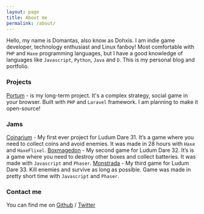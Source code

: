 ```yaml
---
layout: page
title: About me
permalink: /about/
---
```


Hello, my name is Domantas, also know as Dohxis. I am indie game developer, technology enthusiast and Linux fanboy! Most comfortable with `PHP` and `Haxe` programming languages, but
I have a good knowledge of languages like `Javascript`, `Python`, `Java` and `D`.  This is my personal blog and portfolio.

### Projects
[Portum](https://#) - is my long-term project. It's a complex strategy, social game in your browser. Built with `PHP` and `Laravel` framework. I am planning to make it open-source!

### Jams
[Coinarium](http://ludumdare.com/compo/ludum-dare-31/?action=preview&uid=41073) - My first ever project for Ludum Dare 31. It’s a game where you need to collect coins and avoid enemies. It was made in 28 hours with `Haxe` and `HaxeFlixel`.
[Boxmagedon](http://ludumdare.com/compo/ludum-dare-32/?action=preview&uid=41073) - My second game for Ludum Dare 32. It’s is a game where you need to destroy other boxes and collect batteries. It was made with `Javascript` and `Phaser`.
[Monstrada](http://ludumdare.com/compo/ludum-dare-33/?action=preview&uid=41073) - My third game for Ludum Dare 33. Kill enemies and survive as long as possible. Game was made in pretty short time with `Javascript` and `Phaser`.

### Contact me
You can find me on [Github](https://github.com/dohxis) / [Twitter](https://twitter.com/dohxis)
